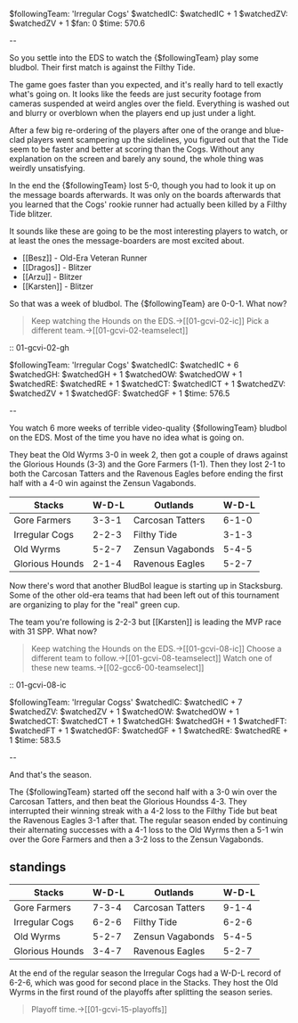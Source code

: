 $followingTeam: 'Irregular Cogs'
$watchedIC: $watchedIC + 1
$watchedZV: $watchedZV + 1
$fan: 0
$time: 570.6

--

So you settle into the EDS to watch the {$followingTeam} play some bludbol. Their first match is against the Filthy Tide.

The game goes faster than you expected, and it's really hard to tell exactly what's going on. It looks like the feeds are just security footage from cameras suspended at weird angles over the field. Everything is washed out and blurry or overblown when the players end up just under a light. 

After a few big re-ordering of the players after one of the orange and blue-clad players went scampering up the sidelines, you figured out that the Tide seem to be faster and better at scoring than the Cogs. Without any explanation on the screen and barely any sound, the whole thing was weirdly unsatisfying.

In the end the {$followingTeam} lost 5-0, though you had to look it up on the message boards afterwards. It was only on the boards afterwards that you learned  that the Cogs' rookie runner had actually been killed by a Filthy Tide blitzer.

It sounds like these are going to be the most interesting players to watch, or at least the ones the message-boarders are most excited about.

* [[Besz]] - Old-Era Veteran Runner
* [[Dragos]] - Blitzer
* [[Arzu]] - Blitzer
* [[Karsten]] - Blitzer


So that was a week of bludbol. The {$followingTeam} are 0-0-1. What now?

> Keep watching the Hounds on the EDS.->[[01-gcvi-02-ic]]
> Pick a different team.->[[01-gcvi-02-teamselect]]

:: 01-gcvi-02-gh

$followingTeam: 'Irregular Cogs'
$watchedIC: $watchedIC + 6
$watchedGH: $watchedGH + 1
$watchedOW: $watchedOW + 1
$watchedRE: $watchedRE + 1
$watchedCT: $watchedICT + 1
$watchedZV: $watchedZV + 1
$watchedGF: $watchedGF + 1
$time: 576.5

--

You watch 6 more weeks of terrible video-quality {$followingTeam} bludbol on the EDS. Most of the time you have no idea what is going on.

They beat the Old Wyrms 3-0 in week 2, then got a couple of draws against the Glorious Hounds (3-3) and the Gore Farmers (1-1). Then they lost 2-1 to both the Carcosan Tatters and the Ravenous Eagles before ending the first half with a 4-0 win against the Zensun Vagabonds.

| Stacks | W-D-L | Outlands | W-D-L |
|-------|-----|--|--|
| Gore Farmers | 3-3-1 | Carcosan Tatters | 6-1-0 |
| Irregular Cogs | 2-2-3 | Filthy Tide | 3-1-3 |
| Old Wyrms | 5-2-7 | Zensun Vagabonds | 5-4-5 |
| Glorious Hounds | 2-1-4 | Ravenous Eagles | 5-2-7 |

Now there's word that another BludBol league is starting up in Stacksburg. Some of the other old-era teams that had been left out of this tournament are organizing to play for the "real" green cup.

The team you're following is 2-2-3 but [[Karsten]] is leading the MVP race with 31 SPP. What now?

> Keep watching the Hounds on the EDS.->[[01-gcvi-08-ic]]
> Choose a different team to follow.->[[01-gcvi-08-teamselect]]
> Watch one of these new teams.->[[02-gcc6-00-teamselect]]


:: 01-gcvi-08-ic

$followingTeam: 'Irregular Cogss'
$watchedIC: $watchedIC + 7
$watchedZV: $watchedZV + 1
$watchedOW: $watchedOW + 1
$watchedCT: $watchedCT + 1
$watchedGH: $watchedGH + 1
$watchedFT: $watchedFT + 1
$watchedGF: $watchedGF + 1
$watchedRE: $watchedRE + 1
$time: 583.5

--

And that's the season.

The {$followingTeam} started off the second half with a 3-0 win over the Carcosan Tatters, and then beat the Glorious Houndss 4-3. They interrupted their winning streak with a 4-2 loss to the Filthy Tide but beat the Ravenous Eagles 3-1 after that. The regular season ended by continuing their alternating successes with a 4-1 loss to the Old Wyrms then a 5-1 win over the Gore Farmers and then a 3-2 loss to the Zensun Vagabonds.

## standings

| Stacks | W-D-L | Outlands | W-D-L |
|-------|-----|--|--|
| Gore Farmers | 7-3-4 | Carcosan Tatters | 9-1-4 |
| Irregular Cogs | 6-2-6 | Filthy Tide | 6-2-6 |
| Old Wyrms | 5-2-7 | Zensun Vagabonds | 5-4-5 |
| Glorious Hounds | 3-4-7 | Ravenous Eagles | 5-2-7 |

At the end of the regular season the Irregular Cogs had a W-D-L record of 6-2-6, which was good for second place in the Stacks. They host the Old Wyrms in the first round of the playoffs after splitting the season series.

> Playoff time.->[[01-gcvi-15-playoffs]]